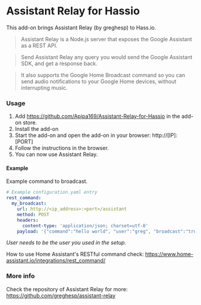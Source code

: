 # Assistant Relay for Hassio
This add-on brings Assistant Relay (by greghesp) to Hass.io.

> Assistant Relay is a Node.js server that exposes the Google Assistant as a REST API.

> Send Assistant Relay any query you would send the Google Assistant SDK, and get a response back.

> It also supports the Google Home Broadcast command so you can send audio notifications to your Google Home devices, without interrupting music.


### Usage

1. Add https://github.com/Apipa169/Assistant-Relay-for-Hassio in the add-on store.
2. Install the add-on
3. Start the add-on and open the add-on in your browser: http://[IP]:[PORT]
4. Follow the instructions in the browser.
5. You can now use Assistant Relay.


#### Example
Example command to broadcast.
```yaml
# Example configuration.yaml entry
rest_command:
  my_broadcast:
    url: http://<ip_address>:<port>/assistant
    method: POST
    headers:
      content-type: 'application/json; charset=utf-8'
    payload: '{"command":"hello world", "user":"greg", "broadcast":"true"}'
```

*User needs to be the user you used in the setup.*

How to use Home Assistant's RESTful command check: https://www.home-assistant.io/integrations/rest_command/


### More info
Check the repository of Assistant Relay for more: https://github.com/greghesp/assistant-relay